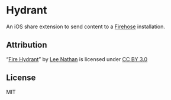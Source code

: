 # Hydrant

An iOS share extension to send content to a [Firehose](https://github.com/CodingItWrong/firehose) installation.

## Attribution

“[Fire Hydrant](https://thenounproject.com/term/fire-hydrant/20308/)” by [Lee Nathan](https://thenounproject.com/howtopals/) is licensed under [CC BY 3.0](https://creativecommons.org/licenses/by/3.0/)

## License

MIT
